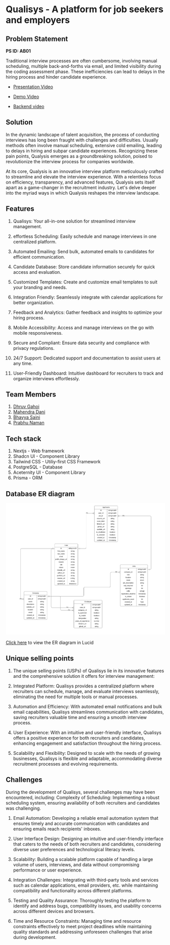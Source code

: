 # Qualisys - A platform for job seekers and employers

## Problem Statement

**PS ID: AB01**

Traditional interview processes are often cumbersome, involving manual scheduling, multiple back-and-forths via email, and limited visibility during the coding assessment phase. These inefficiencies can lead to delays in the hiring process and hinder candidate experience.

- [Presentation Video](https://www.loom.com/share/a4cb392de49e4d7f910c9a2908217d82?sid=95a36a9b-d54e-49df-ab5c-11266128966b)

- [Demo Video](https://www.loom.com/share/5c4292ff4f4449d9a772680fb0ab187c?sid=83c760e4-4e0d-4c2e-a4bd-4e1bd1f14797)

- [Backend video](https://www.loom.com/share/8b5b57f4f63047eb8bdd1134b2c6d5bc?sid=7358d476-13f5-45e2-9b4b-a83dc1fc0937)

## Solution

In the dynamic landscape of talent acquisition, the process of conducting interviews has long been fraught with challenges and difficulties. Usually methods often involve manual scheduling, extensive cold emailing, leading to delays in hiring and subpar candidate experiences. Recognizing these pain points, Qualysis emerges as a groundbreaking solution, poised to revolutionize the interview process for companies worldwide.

At its core, Qualysis is an innovative interview platform meticulously crafted to streamline and elevate the interview experience. With a relentless focus on efficiency, transparency, and advanced features, Qualysis sets itself apart as a game-changer in the recruitment industry. Let's delve deeper into the myriad ways in which Qualysis reshapes the interview landscape.

## Features

1. Qualisys: Your all-in-one solution for streamlined interview management.

2. effortless Scheduling: Easily schedule and manage interviews in one centralized platform.

3. Automated Emailing: Send bulk, automated emails to candidates for efficient communication.

4. Candidate Database: Store candidate information securely for quick access and evaluation.

5. Customized Templates: Create and customize email templates to suit your branding and needs.

6. Integration Friendly: Seamlessly integrate with calendar applications for better organization.

7. Feedback and Analytics: Gather feedback and insights to optimize your hiring process.

8. Mobile Accessibility: Access and manage interviews on the go with mobile responsiveness.

9. Secure and Compliant: Ensure data security and compliance with privacy regulations.

10. 24/7 Support: Dedicated support and documentation to assist users at any time.

11. User-Friendly Dashboard: Intuitive dashboard for recruiters to track and organize interviews effortlessly.

## Team Members

1. [Dhruv Gahoi](https://github.com/DhruvGahoi)
2. [Mahendra Dani](https://github.com/MahendraDani)
3. [Bhavya Saini](https://github.com/bhqv)
4. [Prabhu Naman](https://github.com/prabhunaman)

## Tech stack

1. Nextjs - Web framework
2. Shadcn UI - Component Library
3. Tailwind CSS - Utiliy-first CSS Framework
4. PostgreSQL - Database
5. Aceternity UI - Component Library
6. Prisma - ORM

## Database ER diagram

![ER Diagram](/public//er.png)

[Click here](https://lucid.app/lucidchart/ad2aa74e-6b17-492b-998a-327943c16008/edit?viewport_loc=-153%2C-271%2C2859%2C1613%2C0_0&invitationId=inv_e187587d-6f2d-4a63-82fa-da76b3747996) to view the ER diagram in Lucid

## Unique selling points

1. The unique selling points (USPs) of Qualisys lie in its innovative features and the comprehensive solution it offers for interview management:

2. Integrated Platform: Qualisys provides a centralized platform where recruiters can schedule, manage, and evaluate interviews seamlessly, eliminating the need for multiple tools or manual processes.

3. Automation and Efficiency: With automated email notifications and bulk email capabilities, Qualisys streamlines communication with candidates, saving recruiters valuable time and ensuring a smooth interview process.

4. User Experience: With an intuitive and user-friendly interface, Qualisys offers a positive experience for both recruiters and candidates, enhancing engagement and satisfaction throughout the hiring process.

5. Scalability and Flexibility: Designed to scale with the needs of growing businesses, Qualisys is flexible and adaptable, accommodating diverse recruitment processes and evolving requirements.

## Challenges

During the development of Qualisys, several challenges may have been encountered, including:
Complexity of Scheduling: Implementing a robust scheduling system, ensuring availability of both recruiters and candidates was challenging.

1. Email Automation: Developing a reliable email automation system that ensures timely and accurate communication with candidates and ensuring emails reach recipients' inboxes.

2. User Interface Design: Designing an intuitive and user-friendly interface that caters to the needs of both recruiters and candidates, considering diverse user preferences and technological literacy levels.

3. Scalability: Building a scalable platform capable of handling a large volume of users, interviews, and data without compromising performance or user experience.

4. Integration Challenges: Integrating with third-party tools and services such as calendar applications, email providers, etc. while maintaining compatibility and functionality across different platforms.

5. Testing and Quality Assurance: Thoroughly testing the platform to identify and address bugs, compatibility issues, and usability concerns across different devices and browsers.

6. Time and Resource Constraints: Managing time and resource constraints effectively to meet project deadlines while maintaining quality standards and addressing unforeseen challenges that arise during development.
